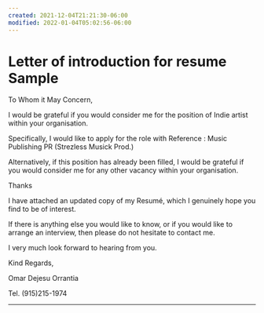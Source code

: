 ```yaml
---
created: 2021-12-04T21:21:30-06:00
modified: 2022-01-04T05:02:56-06:00
---
```


# Letter of introduction for resume Sample

To Whom it May Concern,

I would be grateful if you would consider me for the position of Indie artist within your organisation.

Specifically, I would like to apply for the role with Reference : Music Publishing PR (Strezless Musick Prod.)

Alternatively, if this position has already been filled, I would be grateful if you would consider me for any other vacancy within your organisation.

Thanks

I have attached an updated copy of my Resumé, which I genuinely hope you find to be of interest.

If there is anything else you would like to know, or if you would like to arrange an interview, then please do not hesitate to contact me.

I very much look forward to hearing from you.

Kind Regards,


Omar Dejesu Orrantia

Tel. (915)215-1974
________________________________________________________________________________________________________________________________________________________________________________________________
